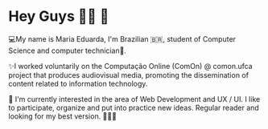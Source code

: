 # Hey Guys 🌼🌙 🌱

💻My name is Maria Eduarda, I'm Brazilian 🇧🇷, student of Computer Science and computer technician💜.

✨I worked voluntarily on the Computação Online (ComOn) @ comon.ufca project that produces audiovisual media, promoting the dissemination of content related to information technology.

🌷 I'm currently interested in the area of Web Development and UX / UI. I like to participate, organize and put into practice new ideas. Regular reader and looking for my best version.
🌙🦋🔮
